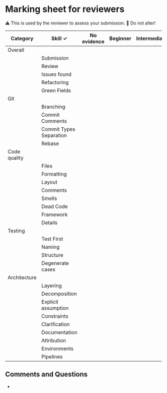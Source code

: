 # Marking sheet for reviewers

⚠️ This is used by the reviewer to assess your submission.
🚫 Do not alter!

| Category     | Skill ✓                 | No evidence | Beginner | Intermediate | Advanced |
| ------------ | ----------------------- | :---------: | :------: | :----------: | :------: |
| Overall      |                         |             |          |              |          |
|              | Submission              |             |          |              |          |
|              | Review                  |             |          |              |          |
|              | Issues found            |             |          |              |          |
|              | Refactoring             |             |          |              |          |
|              | Green Fields            |             |          |              |          |
| Git          |                         |             |          |              |          |
|              | Branching               |             |          |              |          |
|              | Commit Comments         |             |          |              |          |
|              | Commit Types Separation |             |          |              |          |
|              | Rebase                  |             |          |              |          |
| Code quality |                         |             |          |              |          |
|              | Files                   |             |          |              |          |
|              | Formatting              |             |          |              |          |
|              | Layout                  |             |          |              |          |
|              | Comments                |             |          |              |          |
|              | Smells                  |             |          |              |          |
|              | Dead Code               |             |          |              |          |
|              | Framework               |             |          |              |          |
|              | Details                 |             |          |              |          |
| Testing      |                         |             |          |              |          |
|              | Test First              |             |          |              |          |
|              | Naming                  |             |          |              |          |
|              | Structure               |             |          |              |          |
|              | Degenerate cases        |             |          |              |          |
| Architecture |                         |             |          |              |          |
|              | Layering                |             |          |              |          |
|              | Decomposition           |             |          |              |          |
|              | Explicit assumption     |             |          |              |          |
|              | Constraints             |             |          |              |          |
|              | Clarification           |             |          |              |          |
|              | Documentation           |             |          |              |          |
|              | Attribution             |             |          |              |          |
|              | Environments            |             |          |              |          |
|              | Pipelines               |             |          |              |          |

## Comments and Questions

-
